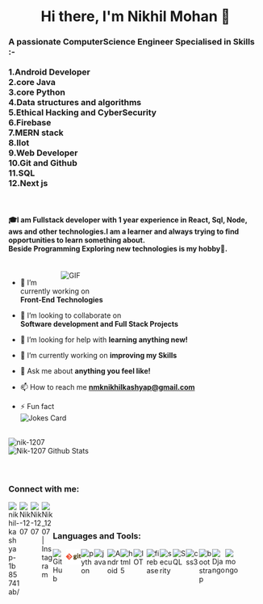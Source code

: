 <h1 align="center">Hi there, I'm Nikhil Mohan  👋</h1>
<h3 align="left">A passionate ComputerScience Engineer Specialised in Skills :-<br><br>
1.Android Developer<br>
2.core Java<br>
3.core Python<br>4.Data structures and algorithms<br>
5.Ethical Hacking and CyberSecurity<br>
6.Firebase<br>
7.MERN stack<br>
8.IIot<br>
9.Web Developer<br>
10.Git and Github<br>
11.SQL<br>
12.Next js
</h3>

<br>


#### 🎓I am Fullstack developer with 1 year experience in React, Sql, Node, aws and other technologies.I am a learner and always trying to find opportunities to learn something about. <br /> Beside Programming Exploring new technologies is my hobby🚀.

<br />
<img align="right" alt="GIF" src="https://media1.giphy.com/media/p4NLw3I4U0idi/200.webp?cid=ecf05e47ut5pr45pj9m7x00dco0dgwmqq1so04zmjkqx6daz&rid=200.webp" width="400px" />

- 🌱 I’m currently working on  **<br>Front-End Technologies**

- 👯 I’m looking to collaborate on **<br> Software development and Full Stack Projects**

- 🤔 I’m looking for help with **learning anything new!**

- 🔭 I’m currently working on **improving my Skills**

- 💬 Ask me about **anything you feel like!**

- 📫 How to reach me **nmknikhilkashyap@gmail.com**

- ⚡ Fun fact <br>
![Jokes Card](https://readme-jokes.vercel.app/api)<br>


<br>
<img src="https://github-readme-stats.vercel.app/api/top-langs/?username=nik-1207&layout=compact&hide=html&hide_border=true,issues&theme=gruvbox" alt="nik-1207" />
<br />
<img align="leftr" src="https://github-readme-stats.vercel.app/api?username=nik-1207&include_all_commits=true&count_private=true&show_icons=true&line_height=20&title_color=7A7ADB&icon_color=2234AE&text_color=D3D3D3&bg_color=0,000000,130F40" alt="Nik-1207 Github Stats">
<br />
<br />
<br />

### Connect with me: 

<a href="https://www.linkedin.com/in/nikhil-kashyap-1b85741ab/" target="_blank">
  <img align="left" alt="nikhil-kashyap-1b85741ab/" | Linkedin" title="LinkedIn"  width="22px" src="https://cdn.jsdelivr.net/npm/simple-icons@v3/icons/linkedin.svg"> 
</a>                                                                                                                                     
<a href="https://www.hackerrank.com/_181500427?hr_r=1" target="_blank">
  <img align="left" alt="Nik-1207" | HackerRank" title="HackerRank" width="22px" src="https://cdn.jsdelivr.net/npm/simple-icons@v3/icons/hackerrank.svg"> 
</a>
<a href="https://twitter.com/Nik_1207" target="_blank">
  <img align="left" alt="Nik-1207" | Twitter" title="Twitter" width="22px" src="https://cdn.jsdelivr.net/npm/simple-icons@3.0.1/icons/twitter.svg">
</a>                                                                                                                                                                             <a href="https://www.instagram.com/nik_1207/" target="_blank">
  <img align="left" alt="Nik_1207 | Instagram" title="Instagram" width="22px" src="https://cdn.jsdelivr.net/npm/simple-icons@3.0.1/icons/instagram.svg">
</a>
<br />
<br />

### Languages and Tools:

<img align="left" alt="GitHub" title="Github" width="26px" src="https://github.com/nik-1207/nik-1207/blob/main/icons8-github-48.png">
<img align="left" alt="Git" title="Git" width="30px" src="https://raw.githubusercontent.com/github/explore/80688e429a7d4ef2fca1e82350fe8e3517d3494d/topics/git/git.png" />
<img align="left" alt="python" title="Python" width="26px" src="https://github.com/nik-1207/nik-1207/blob/main/download.jpg" />
<img align="left" alt="java" title="Java" width="26px" src="https://github.com/nik-1207/nik-1207/blob/main/java.png" />
<img align="left" alt="Android" title="Android" width="26px" src="https://raw.githubusercontent.com/nik-1207/nik-1207/main/iconfinder_android_317758.png" />
<img align="left" alt="html5" title="HTML5" width="26px" src="https://github.com/nik-1207/nik-1207/blob/main/html.png" />
<img align="left" alt="IOT" title="IOT" width="26px" src="https://github.com/nik-1207/nik-1207/blob/main/icons8-device-manager-50.png" />
<img align="left" alt="firebase" title="Firebase" width="26px" src="https://github.com/nik-1207/nik-1207/blob/main/icons8-google-firebase-console-48.png" />
<img align="left" alt="security" title="Security" width="26px" src="https://github.com/nik-1207/nik-1207/blob/main/icons8-security-time-50.png" />
<img align="left" alt="SQL" title="SQL" width="26px" src="https://github.com/nik-1207/nik-1207/blob/main/icons8-sql-64.png" />
<img align="left" alt="css3" title="CSS3" width="26px" src="https://github.com/nik-1207/nik-1207/blob/main/css.png" />
<img align="left" alt="bootstrap" title="Bootstrap" width="26px" src="https://github.com/nik-1207/nik-1207/blob/main/bootstrap.png" />
<img align="left" alt="Django" title="Django" width="26px" src="https://github.com/nik-1207/nik-1207/blob/main/django.png" />
<img align="left" alt="mongo" title="Mongo-db" width="26px" src="https://github.com/nik-1207/nik-1207/blob/main/mongo.png" />





<br /><br />




